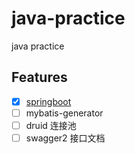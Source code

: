 # java-practice
java practice

## Features
- [x] [springboot](springboot)
- [ ] mybatis-generator
- [ ] druid 连接池
- [ ] swagger2 接口文档